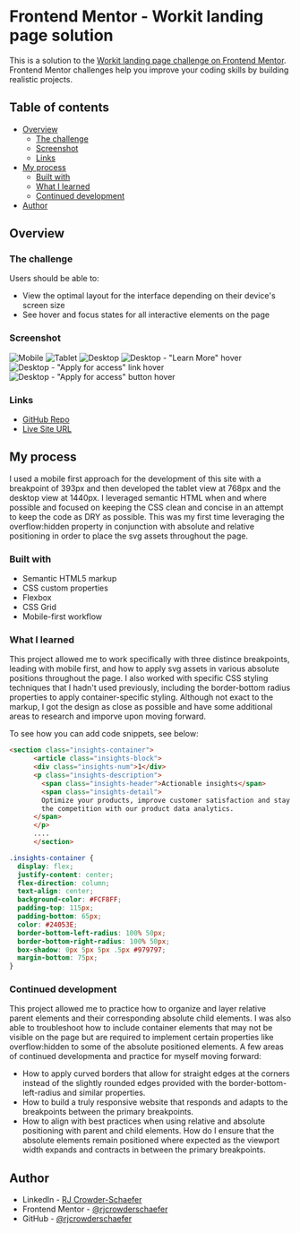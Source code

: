 # Frontend Mentor - Workit landing page solution

This is a solution to the [Workit landing page challenge on Frontend Mentor](https://www.frontendmentor.io/challenges/workit-landing-page-2fYnyle5lu). Frontend Mentor challenges help you improve your coding skills by building realistic projects. 

## Table of contents

- [Overview](#overview)
  - [The challenge](#the-challenge)
  - [Screenshot](#screenshot)
  - [Links](#links)
- [My process](#my-process)
  - [Built with](#built-with)
  - [What I learned](#what-i-learned)
  - [Continued development](#continued-development)
- [Author](#author)

## Overview

### The challenge

Users should be able to:

- View the optimal layout for the interface depending on their device's screen size
- See hover and focus states for all interactive elements on the page

### Screenshot

![Mobile](https://i.imgur.com/yNmZ8Kt.png)
![Tablet](https://i.imgur.com/KtyNXFw.png)
![Desktop](https://i.imgur.com/Hcwv9Wm.png)
![Desktop - "Learn More" hover](https://i.imgur.com/HPq0qCd.png)
![Desktop - "Apply for access" link hover](https://i.imgur.com/KZmkCZU.png)
![Desktop - "Apply for access" button hover](https://i.imgur.com/9CpwIgk.png)

### Links

- [GitHub Repo](https://github.com/rjcrowderschaefer/fm-workit-landing-page)
- [Live Site URL](https://main--sensational-syrniki-131233.netlify.app/)

## My process

I used a mobile first approach for the development of this site with a breakpoint of 393px and then developed the tablet view at 768px and the desktop view at 1440px. I leveraged semantic HTML when and where possible and focused on keeping the CSS clean and concise in an attempt to keep the code as DRY as possible. This was my first time leveraging the overflow:hidden property in conjunction with absolute and relative positioning in order to place the svg assets throughout the page.

### Built with

- Semantic HTML5 markup
- CSS custom properties
- Flexbox
- CSS Grid
- Mobile-first workflow

### What I learned

This project allowed me to work specifically with three distince breakpoints, leading with mobile first, and how to apply svg assets in various absolute positions throughout the page. I also worked with specific CSS styling techniques that I hadn't used previously, including the border-bottom radius properties to apply container-specific styling. Although not exact to the markup, I got the design as close as possible and have some additional areas to research and imporve upon moving forward.

To see how you can add code snippets, see below:

```html
<section class="insights-container">
      <article class="insights-block">
      <div class="insights-num">1</div>
      <p class="insights-description">
        <span class="insights-header">Actionable insights</span>
        <span class="insights-detail">
        Optimize your products, improve customer satisfaction and stay ahead of
        the competition with our product data analytics.
      </span>
      </p>
      ....
      </section>
```
<!-- Setting up the insights container with various levels, including article, div, p and span elements allowed me to easily adjust the layout for each breakpoint without requiring the restructuring of my HTML -->

```css
.insights-container {
  display: flex;
  justify-content: center;
  flex-direction: column;
  text-align: center;
  background-color: #FCF8FF;
  padding-top: 115px;
  padding-bottom: 65px;
  color: #24053E;
  border-bottom-left-radius: 100% 50px;
  border-bottom-right-radius: 100% 50px;
  box-shadow: 0px 5px 5px .5px #979797;
  margin-bottom: 75px;
}
```
<!-- The design of this container required a curved buttom border with a box shadow applied. The curved bottom border took quite a bit of troubleshooting and I got this almost to the design spec -->

### Continued development

This project allowed me to practice how to organize and layer relative parent elements and their corresponding absolute child elements. I was also able to troubleshoot how to include container elements that may not be visible on the page but are required to implement certain properties like overflow:hidden to some of the absolute positioned elements. A few areas of continued developmenta and practice for myself moving forward:

- How to apply curved borders that allow for straight edges at the corners instead of the slightly rounded edges provided with the border-bottom-left-radius and similar properties.
- How to build a truly responsive website that responds and adapts to the breakpoints between the primary breakpoints.
- How to align with best practices when using relative and absolute positioning with parent and child elements. How do I ensure that the absolute elements remain positioned where expected as the viewport width expands and contracts in between the primary breakpoints.

## Author

- LinkedIn - [RJ Crowder-Schaefer](https://www.linkedin.com/in/rjcrowderschaefer/)
- Frontend Mentor - [@rjcrowderschaefer](https://www.frontendmentor.io/profile/rjcrowderschaefer)
- GitHub - [@rjcrowderschaefer](https://github.com/rjcrowderschaefer)
